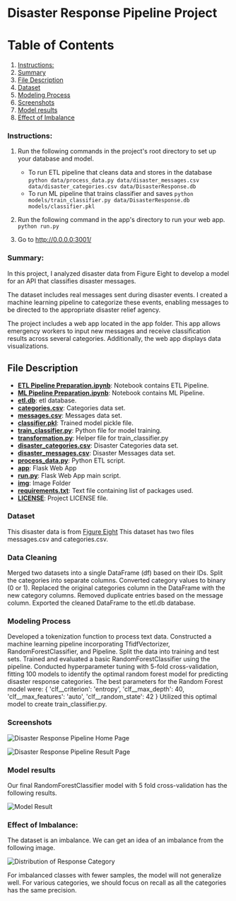 # Disaster Response Pipeline Project


# Table of Contents

1. [Instructions:](#instructions)
2. [Summary](#summary)
3. [File Description](#file-desc)
4. [Dataset](#data)
5. [Modeling Process](#model)
6. [Screenshots](#screenshots)
7. [Model results](#result)
8. [Effect of Imbalance](#effect)
### Instructions:  <a name="instructions"></a>
1. Run the following commands in the project's root directory to set up your database and model.

    - To run ETL pipeline that cleans data and stores in the database
        `python data/process_data.py data/disaster_messages.csv data/disaster_categories.csv data/DisasterResponse.db`
    - To run ML pipeline that trains classifier and saves
        `python models/train_classifier.py data/DisasterResponse.db models/classifier.pkl`

2. Run the following command in the app's directory to run your web app.
    `python run.py`

3. Go to http://0.0.0.0:3001/

### Summary: <a name="summary"></a>
In this project, I analyzed disaster data from Figure Eight to develop a model for an API that classifies disaster messages.

The dataset includes real messages sent during disaster events. I created a machine learning pipeline to categorize these events, enabling messages to be directed to the appropriate disaster relief agency.

The project includes a web app located in the app folder. This app allows emergency workers to input new messages and receive classification results across several categories. Additionally, the web app displays data visualizations.
## File Description <a name="file-desc"></a>

* [**ETL Pipeline Preparation.ipynb**](notebooks/ETL%20Pipeline%20Preparation.ipynb): 
Notebook contains ETL Pipeline.
* [**ML Pipeline Preparation.ipynb**](notebooks/ML%20Pipeline%20Preparation.ipynb): 
Notebook contains ML Pipeline.
* [**etl.db**](notebooks/etl.db): etl database.
* [**categories.csv**](notebooks/categories.csv): Categories data set.
* [**messages.csv**](notebooks/messages.csv): Messages data set.
* [**classifier.pkl**](models/classifier.pkl): Trained model pickle file.
* [**train_classifier.py**](models/train_classifier.py): Python file for model training.
* [**transformation.py**](models/transformation.py): Helper file for train_classifier.py
* [**disaster_categories.csv**](data/disaster_categories.csv): Disaster Categories data set.
* [**disaster_messages.csv**](data/disaster_messages.csv): Disaster Messages data set.
* [**process_data.py**](data/process_data.py): Python ETL script.
* [**app**](app/): Flask Web App
* [**run.py**](app/): Flask Web App main script.
* [**img**](img/): Image Folder
* [**requirements.txt**](/requirements.txt): Text file containing list of packages used.
* [**LICENSE**](/LICENSE): Project LICENSE file.


### Dataset <a name="data"></a>
This disaster data is from [Figure Eight](https://www.figure-eight.com/)
This dataset has two files messages.csv and categories.csv.
### Data Cleaning

Merged two datasets into a single DataFrame (df) based on their IDs.
Split the categories into separate columns.
Converted category values to binary (0 or 1).
Replaced the original categories column in the DataFrame with the new category columns.
Removed duplicate entries based on the message column.
Exported the cleaned DataFrame to the etl.db database.

### Modeling Process <a name="model"></a>

Developed a tokenization function to process text data.
Constructed a machine learning pipeline incorporating TfidfVectorizer, RandomForestClassifier, and Pipeline.
Split the data into training and test sets.
Trained and evaluated a basic RandomForestClassifier using the pipeline.
Conducted hyperparameter tuning with 5-fold cross-validation, fitting 100 models to identify the optimal random forest model for predicting disaster response categories. The best parameters for the Random Forest model were:
{
    'clf__criterion': 'entropy',
    'clf__max_depth': 40,
    'clf__max_features': 'auto',
    'clf__random_state': 42
}
Utilized this optimal model to create train_classifier.py.

### Screenshots <a name="screenshots"></a>

![Disaster Response Pipeline Home Page](img/page-1.png)

![Disaster Response Pipeline Result Page](img/page-2.png)

### Model results <a name="result"></a>

Our final RandomForestClassifier model with 5 fold cross-validation has the following results.

![Model Result](img/model-result.png)


### Effect of Imbalance: <a name="effect"></a>
The dataset is an imbalance. We can get an idea of an imbalance from the following image.

![Distribution of Response Category](img/distribution.png)

For imbalanced classes with fewer samples, the model will not generalize well. For various categories, we should focus on recall as all the categories has the same precision.
